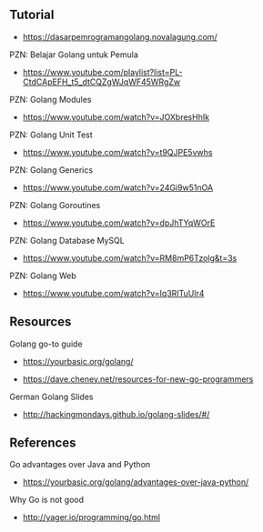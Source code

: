 
## Tutorial

- https://dasarpemrogramangolang.novalagung.com/

PZN: Belajar Golang untuk Pemula
- https://www.youtube.com/playlist?list=PL-CtdCApEFH_t5_dtCQZgWJqWF45WRgZw

PZN: Golang Modules
- https://www.youtube.com/watch?v=JOXbresHhIk

PZN: Golang Unit Test
- https://www.youtube.com/watch?v=t9QJPE5vwhs

PZN: Golang Generics
- https://www.youtube.com/watch?v=24Gi9w51nOA

PZN: Golang Goroutines
- https://www.youtube.com/watch?v=dpJhTYqWOrE

PZN: Golang Database MySQL
- https://www.youtube.com/watch?v=RM8mP6Tzolg&t=3s

PZN: Golang Web
- https://www.youtube.com/watch?v=Iq3RITuUlr4

## Resources

Golang go-to guide
- https://yourbasic.org/golang/

- https://dave.cheney.net/resources-for-new-go-programmers

German Golang Slides
- http://hackingmondays.github.io/golang-slides/#/

## References

Go advantages over Java and Python
- https://yourbasic.org/golang/advantages-over-java-python/

Why Go is not good
- http://yager.io/programming/go.html
